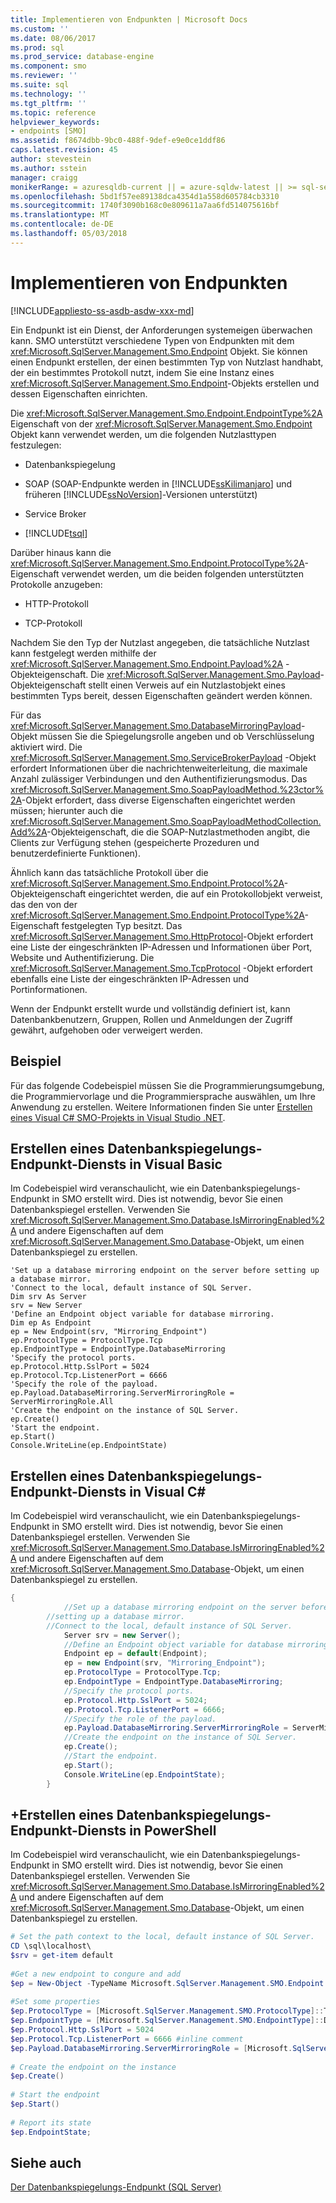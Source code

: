 ```yaml
---
title: Implementieren von Endpunkten | Microsoft Docs
ms.custom: ''
ms.date: 08/06/2017
ms.prod: sql
ms.prod_service: database-engine
ms.component: smo
ms.reviewer: ''
ms.suite: sql
ms.technology: ''
ms.tgt_pltfrm: ''
ms.topic: reference
helpviewer_keywords:
- endpoints [SMO]
ms.assetid: f8674dbb-9bc0-488f-9def-e9e0ce1ddf86
caps.latest.revision: 45
author: stevestein
ms.author: sstein
manager: craigg
monikerRange: = azuresqldb-current || = azure-sqldw-latest || >= sql-server-2016 || = sqlallproducts-allversions
ms.openlocfilehash: 5bd1f57ee89138dca4354d1a558d605784cb3310
ms.sourcegitcommit: 1740f3090b168c0e809611a7aa6fd514075616bf
ms.translationtype: MT
ms.contentlocale: de-DE
ms.lasthandoff: 05/03/2018
---
```

# <a name="implementing-endpoints"></a>Implementieren von Endpunkten
[!INCLUDE[appliesto-ss-asdb-asdw-xxx-md](../../../includes/appliesto-ss-asdb-asdw-xxx-md.md)]

  Ein Endpunkt ist ein Dienst, der Anforderungen systemeigen überwachen kann. SMO unterstützt verschiedene Typen von Endpunkten mit dem <xref:Microsoft.SqlServer.Management.Smo.Endpoint> Objekt. Sie können einen Endpunkt erstellen, der einen bestimmten Typ von Nutzlast handhabt, der ein bestimmtes Protokoll nutzt, indem Sie eine Instanz eines <xref:Microsoft.SqlServer.Management.Smo.Endpoint>-Objekts erstellen und dessen Eigenschaften einrichten.  
  
 Die <xref:Microsoft.SqlServer.Management.Smo.Endpoint.EndpointType%2A> Eigenschaft von der <xref:Microsoft.SqlServer.Management.Smo.Endpoint> Objekt kann verwendet werden, um die folgenden Nutzlasttypen festzulegen:  
  
-   Datenbankspiegelung  
  
-   SOAP (SOAP-Endpunkte werden in [!INCLUDE[ssKilimanjaro](../../../includes/sskilimanjaro-md.md)] und früheren [!INCLUDE[ssNoVersion](../../../includes/ssnoversion-md.md)]-Versionen unterstützt)  
  
-   Service Broker  
  
-   [!INCLUDE[tsql](../../../includes/tsql-md.md)]  
  
 Darüber hinaus kann die <xref:Microsoft.SqlServer.Management.Smo.Endpoint.ProtocolType%2A>-Eigenschaft verwendet werden, um die beiden folgenden unterstützten Protokolle anzugeben:  
  
-   HTTP-Protokoll  
  
-   TCP-Protokoll  
  
 Nachdem Sie den Typ der Nutzlast angegeben, die tatsächliche Nutzlast kann festgelegt werden mithilfe der <xref:Microsoft.SqlServer.Management.Smo.Endpoint.Payload%2A> -Objekteigenschaft. Die <xref:Microsoft.SqlServer.Management.Smo.Payload>-Objekteigenschaft stellt einen Verweis auf ein Nutzlastobjekt eines bestimmten Typs bereit, dessen Eigenschaften geändert werden können.  
  
 Für das <xref:Microsoft.SqlServer.Management.Smo.DatabaseMirroringPayload>-Objekt müssen Sie die Spiegelungsrolle angeben und ob Verschlüsselung aktiviert wird. Die <xref:Microsoft.SqlServer.Management.Smo.ServiceBrokerPayload> -Objekt erfordert Informationen über die nachrichtenweiterleitung, die maximale Anzahl zulässiger Verbindungen und den Authentifizierungsmodus. Das <xref:Microsoft.SqlServer.Management.Smo.SoapPayloadMethod.%23ctor%2A>-Objekt erfordert, dass diverse Eigenschaften eingerichtet werden müssen; hierunter auch die <xref:Microsoft.SqlServer.Management.Smo.SoapPayloadMethodCollection.Add%2A>-Objekteigenschaft, die die SOAP-Nutzlastmethoden angibt, die Clients zur Verfügung stehen (gespeicherte Prozeduren und benutzerdefinierte Funktionen).  
  
 Ähnlich kann das tatsächliche Protokoll über die <xref:Microsoft.SqlServer.Management.Smo.Endpoint.Protocol%2A>-Objekteigenschaft eingerichtet werden, die auf ein Protokollobjekt verweist, das den von der <xref:Microsoft.SqlServer.Management.Smo.Endpoint.ProtocolType%2A>-Eigenschaft festgelegten Typ besitzt. Das <xref:Microsoft.SqlServer.Management.Smo.HttpProtocol>-Objekt erfordert eine Liste der eingeschränkten IP-Adressen und Informationen über Port, Website und Authentifizierung. Die <xref:Microsoft.SqlServer.Management.Smo.TcpProtocol> -Objekt erfordert ebenfalls eine Liste der eingeschränkten IP-Adressen und Portinformationen.  
  
 Wenn der Endpunkt erstellt wurde und vollständig definiert ist, kann Datenbankbenutzern, Gruppen, Rollen und Anmeldungen der Zugriff gewährt, aufgehoben oder verweigert werden.  
  
## <a name="example"></a>Beispiel  
 Für das folgende Codebeispiel müssen Sie die Programmierungsumgebung, die Programmiervorlage und die Programmiersprache auswählen, um Ihre Anwendung zu erstellen. Weitere Informationen finden Sie unter [Erstellen eines Visual C&#35; SMO-Projekts in Visual Studio .NET](../../../relational-databases/server-management-objects-smo/how-to-create-a-visual-csharp-smo-project-in-visual-studio-net.md).  
  
## <a name="creating-a-database-mirroring-endpoint-service-in-visual-basic"></a>Erstellen eines Datenbankspiegelungs-Endpunkt-Diensts in Visual Basic  
 Im Codebeispiel wird veranschaulicht, wie ein Datenbankspiegelungs-Endpunkt in SMO erstellt wird. Dies ist notwendig, bevor Sie einen Datenbankspiegel erstellen. Verwenden Sie <xref:Microsoft.SqlServer.Management.Smo.Database.IsMirroringEnabled%2A> und andere Eigenschaften auf dem <xref:Microsoft.SqlServer.Management.Smo.Database>-Objekt, um einen Datenbankspiegel zu erstellen.  
  
```VBNET
'Set up a database mirroring endpoint on the server before setting up a database mirror.
'Connect to the local, default instance of SQL Server.
Dim srv As Server
srv = New Server
'Define an Endpoint object variable for database mirroring.
Dim ep As Endpoint
ep = New Endpoint(srv, "Mirroring_Endpoint")
ep.ProtocolType = ProtocolType.Tcp
ep.EndpointType = EndpointType.DatabaseMirroring
'Specify the protocol ports.
ep.Protocol.Http.SslPort = 5024
ep.Protocol.Tcp.ListenerPort = 6666
'Specify the role of the payload.
ep.Payload.DatabaseMirroring.ServerMirroringRole = ServerMirroringRole.All
'Create the endpoint on the instance of SQL Server.
ep.Create()
'Start the endpoint.
ep.Start()
Console.WriteLine(ep.EndpointState)
``` 
  
## <a name="creating-a-database-mirroring-endpoint-service-in-visual-c"></a>Erstellen eines Datenbankspiegelungs-Endpunkt-Diensts in Visual C#  
 Im Codebeispiel wird veranschaulicht, wie ein Datenbankspiegelungs-Endpunkt in SMO erstellt wird. Dies ist notwendig, bevor Sie einen Datenbankspiegel erstellen. Verwenden Sie <xref:Microsoft.SqlServer.Management.Smo.Database.IsMirroringEnabled%2A> und andere Eigenschaften auf dem <xref:Microsoft.SqlServer.Management.Smo.Database>-Objekt, um einen Datenbankspiegel zu erstellen.  
  
```csharp  
{  
            //Set up a database mirroring endpoint on the server before   
        //setting up a database mirror.   
        //Connect to the local, default instance of SQL Server.   
            Server srv = new Server();  
            //Define an Endpoint object variable for database mirroring.   
            Endpoint ep = default(Endpoint);  
            ep = new Endpoint(srv, "Mirroring_Endpoint");  
            ep.ProtocolType = ProtocolType.Tcp;  
            ep.EndpointType = EndpointType.DatabaseMirroring;  
            //Specify the protocol ports.   
            ep.Protocol.Http.SslPort = 5024;  
            ep.Protocol.Tcp.ListenerPort = 6666;  
            //Specify the role of the payload.   
            ep.Payload.DatabaseMirroring.ServerMirroringRole = ServerMirroringRole.All;  
            //Create the endpoint on the instance of SQL Server.   
            ep.Create();  
            //Start the endpoint.   
            ep.Start();  
            Console.WriteLine(ep.EndpointState);  
        }  
```  
  
## <a name="creating-a-database-mirroring-endpoint-service-in-powershell"></a>+Erstellen eines Datenbankspiegelungs-Endpunkt-Diensts in PowerShell  
 Im Codebeispiel wird veranschaulicht, wie ein Datenbankspiegelungs-Endpunkt in SMO erstellt wird. Dies ist notwendig, bevor Sie einen Datenbankspiegel erstellen. Verwenden Sie <xref:Microsoft.SqlServer.Management.Smo.Database.IsMirroringEnabled%2A> und andere Eigenschaften auf dem <xref:Microsoft.SqlServer.Management.Smo.Database>-Objekt, um einen Datenbankspiegel zu erstellen.  
  
```powershell  
# Set the path context to the local, default instance of SQL Server.  
CD \sql\localhost\  
$srv = get-item default  
  
#Get a new endpoint to congure and add  
$ep = New-Object -TypeName Microsoft.SqlServer.Management.SMO.Endpoint -argumentlist $srv,"Mirroring_Endpoint"  
  
#Set some properties  
$ep.ProtocolType = [Microsoft.SqlServer.Management.SMO.ProtocolType]::Tcp  
$ep.EndpointType = [Microsoft.SqlServer.Management.SMO.EndpointType]::DatabaseMirroring  
$ep.Protocol.Http.SslPort = 5024  
$ep.Protocol.Tcp.ListenerPort = 6666 #inline comment  
$ep.Payload.DatabaseMirroring.ServerMirroringRole = [Microsoft.SqlServer.Management.SMO.ServerMirroringRole]::All  
  
# Create the endpoint on the instance  
$ep.Create()  
  
# Start the endpoint  
$ep.Start()  
  
# Report its state  
$ep.EndpointState;  
```  
  
## <a name="see-also"></a>Siehe auch  
 [Der Datenbankspiegelungs-Endpunkt &#40;SQL Server&#41;](../../../database-engine/database-mirroring/the-database-mirroring-endpoint-sql-server.md)  
  
  
